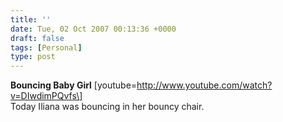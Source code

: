 ```yaml
---
title: ''
date: Tue, 02 Oct 2007 00:13:36 +0000
draft: false
tags: [Personal]
type: post
---
```


**Bouncing Baby Girl** \[youtube=http://www.youtube.com/watch?v=DIwdimPQvfs\]  
Today Iliana was bouncing in her bouncy chair.